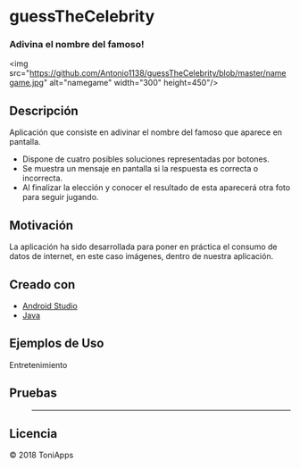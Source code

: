 # guessTheCelebrity
### Adivina el nombre del famoso!


<img src="https://github.com/Antonio1138/guessTheCelebrity/blob/master/namegame.jpg" alt="namegame"
  width="300" height=450"/>

## Descripción
Aplicación que consiste en adivinar el nombre del famoso que aparece en pantalla.
- Dispone de cuatro posibles soluciones representadas por botones.
- Se muestra un mensaje en pantalla si la respuesta es correcta o incorrecta.
- Al finalizar la elección y conocer el resultado de esta aparecerá otra foto para seguir jugando.

## Motivación
La aplicación ha sido desarrollada para poner en práctica el consumo de datos de internet, en este caso imágenes, dentro de nuestra aplicación.

## Creado con
- [Android Studio](https://developer.android.com/studio/)
- [Java](https://www.java.com/es/download/)


## Ejemplos de Uso
Entretenimiento

## Pruebas
>------


## Licencia
:copyright: 2018 ToniApps
